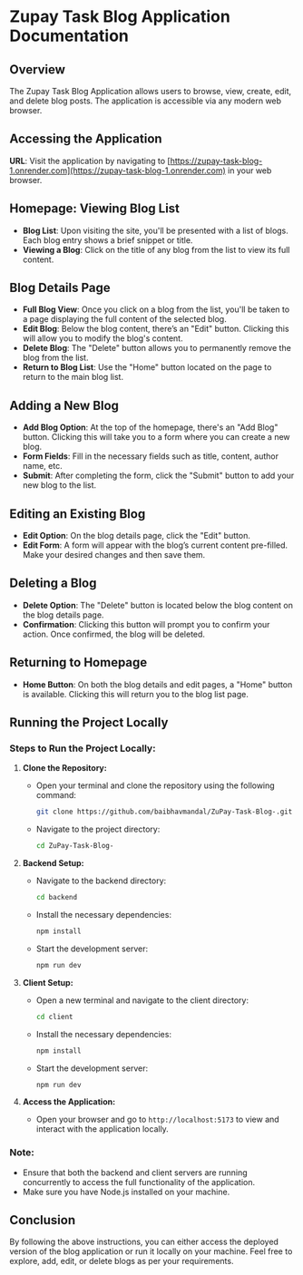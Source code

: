 # Zupay Task Blog Application Documentation

## Overview

The Zupay Task Blog Application allows users to browse, view, create, edit, and delete blog posts. The application is accessible via any modern web browser.

## Accessing the Application

**URL**: Visit the application by navigating to [https://zupay-task-blog-1.onrender.com](https://zupay-task-blog-1.onrender.com) in your web browser.

## Homepage: Viewing Blog List

- **Blog List**: Upon visiting the site, you'll be presented with a list of blogs. Each blog entry shows a brief snippet or title.
- **Viewing a Blog**: Click on the title of any blog from the list to view its full content.

## Blog Details Page

- **Full Blog View**: Once you click on a blog from the list, you'll be taken to a page displaying the full content of the selected blog.
- **Edit Blog**: Below the blog content, there’s an "Edit" button. Clicking this will allow you to modify the blog's content.
- **Delete Blog**: The "Delete" button allows you to permanently remove the blog from the list.
- **Return to Blog List**: Use the "Home" button located on the page to return to the main blog list.

## Adding a New Blog

- **Add Blog Option**: At the top of the homepage, there's an "Add Blog" button. Clicking this will take you to a form where you can create a new blog.
- **Form Fields**: Fill in the necessary fields such as title, content, author name, etc.
- **Submit**: After completing the form, click the "Submit" button to add your new blog to the list.

## Editing an Existing Blog

- **Edit Option**: On the blog details page, click the "Edit" button.
- **Edit Form**: A form will appear with the blog’s current content pre-filled. Make your desired changes and then save them.

## Deleting a Blog

- **Delete Option**: The "Delete" button is located below the blog content on the blog details page.
- **Confirmation**: Clicking this button will prompt you to confirm your action. Once confirmed, the blog will be deleted.

## Returning to Homepage

- **Home Button**: On both the blog details and edit pages, a "Home" button is available. Clicking this will return you to the blog list page.

## Running the Project Locally

### Steps to Run the Project Locally:

1. **Clone the Repository:**

   - Open your terminal and clone the repository using the following command:
     ```bash
     git clone https://github.com/baibhavmandal/ZuPay-Task-Blog-.git
     ```
   - Navigate to the project directory:
     ```bash
     cd ZuPay-Task-Blog-
     ```

2. **Backend Setup:**

   - Navigate to the backend directory:
     ```bash
     cd backend
     ```
   - Install the necessary dependencies:
     ```bash
     npm install
     ```
   - Start the development server:
     ```bash
     npm run dev
     ```

3. **Client Setup:**

   - Open a new terminal and navigate to the client directory:
     ```bash
     cd client
     ```
   - Install the necessary dependencies:
     ```bash
     npm install
     ```
   - Start the development server:
     ```bash
     npm run dev
     ```

4. **Access the Application:**
   - Open your browser and go to `http://localhost:5173` to view and interact with the application locally.

### Note:

- Ensure that both the backend and client servers are running concurrently to access the full functionality of the application.
- Make sure you have Node.js installed on your machine.

## Conclusion

By following the above instructions, you can either access the deployed version of the blog application or run it locally on your machine. Feel free to explore, add, edit, or delete blogs as per your requirements.
